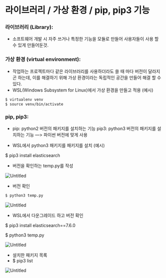 # 라이브러리 / 가상 환경 / pip, pip3 기능

### 라이브러리 (Library):

- 소프트웨어 개발 시 자주 쓰거나 특정한 기능을 모듈로 만들어 사용자들이 사용 할 수 있게 만들어둔것.

### 가상 환경 (virtual environment):

- 작업하는 프로젝트마다 같은 라이브러리를 사용하더라도 쓸 때 마다 버전이 달라지곤 하는데, 이를 해결하기 위해 가상 환경이라는 독립적인 공간을 만들어 해결 할 수 있다.
- WSL(Windows Subsystem for Linux)에서 가상 환경을 만들고 적용 (예시)

```bash
$ virtualenv venv
$ source venv/bin/activate
```

### pip, pip3:

- pip: python2 버전의 패키지를 설치하는 기능
pip3: python3 버전의 패키지를 설치하는 기능
—> 파이썬 버전에 맞게 사용

- WSL에서 python3 패키지를 패키지를 설치 (예시)

$ pip3 install elasticsearch

- 버전을 확인하는 temp.py를 작성

![Untitled](/Images/0417_Library_venv_pip3/Untitled.png)

- 버전 확인

```bash
$ python3 temp.py
```

![Untitled](/Images/0417_Library_venv_pip3/Untitled%201.png)

- WSL에서 다운그레이드 하고 버전 확인

$ pip3 install elasticsearch==7.6.0

$ python3 temp.py

![Untitled](/Images/0417_Library_venv_pip3/Untitled%202.png)

- 설치한 패키지 목록
- $ pip3 list

![Untitled](/Images/0417_Library_venv_pip3/Untitled%203.png)
